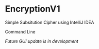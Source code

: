 # EncryptionV1

Simple Subsitution Cipher using IntelliJ IDEA

Command Line 

*Future GUI update is in development*
